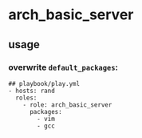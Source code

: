 # arch_basic_server

## usage

### overwrite `default_packages`:
```
## playbook/play.yml
- hosts: rand
  roles:
    - role: arch_basic_server
      packages:
        - vim
        - gcc
```
